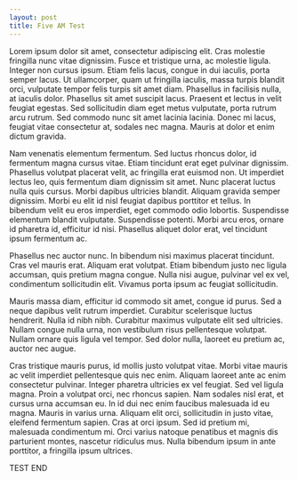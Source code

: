```yaml
---
layout: post
title: Five AM Test
---
```


Lorem ipsum dolor sit amet, consectetur adipiscing elit. Cras molestie fringilla nunc vitae dignissim. Fusce et tristique urna, ac molestie ligula. Integer non cursus ipsum. Etiam felis lacus, congue in dui iaculis, porta semper lacus. Ut ullamcorper, quam ut fringilla iaculis, massa turpis blandit orci, vulputate tempor felis turpis sit amet diam. Phasellus in facilisis nulla, at iaculis dolor. Phasellus sit amet suscipit lacus. Praesent et lectus in velit feugiat egestas. Sed sollicitudin diam eget metus vulputate, porta rutrum arcu rutrum. Sed commodo nunc sit amet lacinia lacinia. Donec mi lacus, feugiat vitae consectetur at, sodales nec magna. Mauris at dolor et enim dictum gravida.

Nam venenatis elementum fermentum. Sed luctus rhoncus dolor, id fermentum magna cursus vitae. Etiam tincidunt erat eget pulvinar dignissim. Phasellus volutpat placerat velit, ac fringilla erat euismod non. Ut imperdiet lectus leo, quis fermentum diam dignissim sit amet. Nunc placerat luctus nulla quis cursus. Morbi dapibus ultricies blandit. Aliquam gravida semper dignissim. Morbi eu elit id nisl feugiat dapibus porttitor et tellus. In bibendum velit eu eros imperdiet, eget commodo odio lobortis. Suspendisse elementum blandit vulputate. Suspendisse potenti. Morbi arcu eros, ornare id pharetra id, efficitur id nisi. Phasellus aliquet dolor erat, vel tincidunt ipsum fermentum ac.

Phasellus nec auctor nunc. In bibendum nisi maximus placerat tincidunt. Cras vel mauris erat. Aliquam erat volutpat. Etiam bibendum justo nec ligula accumsan, quis pretium magna congue. Nulla nisi augue, pulvinar vel ex vel, condimentum sollicitudin elit. Vivamus porta ipsum ac feugiat sollicitudin.

Mauris massa diam, efficitur id commodo sit amet, congue id purus. Sed a neque dapibus velit rutrum imperdiet. Curabitur scelerisque luctus hendrerit. Nulla id nibh nibh. Curabitur maximus vulputate elit sed ultricies. Nullam congue nulla urna, non vestibulum risus pellentesque volutpat. Nullam ornare quis ligula vel tempor. Sed dolor nulla, laoreet eu pretium ac, auctor nec augue.

Cras tristique mauris purus, id mollis justo volutpat vitae. Morbi vitae mauris ac velit imperdiet pellentesque quis nec enim. Aliquam laoreet ante ac enim consectetur pulvinar. Integer pharetra ultricies ex vel feugiat. Sed vel ligula magna. Proin a volutpat orci, nec rhoncus sapien. Nam sodales nisl erat, et cursus urna accumsan eu. In id dui nec enim faucibus malesuada id eu magna. Mauris in varius urna. Aliquam elit orci, sollicitudin in justo vitae, eleifend fermentum sapien. Cras at orci ipsum. Sed id pretium mi, malesuada condimentum mi. Orci varius natoque penatibus et magnis dis parturient montes, nascetur ridiculus mus. Nulla bibendum ipsum in ante porttitor, a fringilla ipsum ultrices.

TEST END
